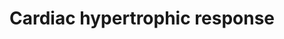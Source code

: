 ---
annotations:
- id: CL:0000746
  parent: native cell
  type: Cell Type Ontology
  value: cardiac muscle cell
- id: PW:0000296
  parent: disease pathway
  type: Pathway Ontology
  value: hypertrophic cardiomyopathy pathway
- id: DOID:11984
  parent: cardiovascular system disease
  type: Disease Ontology
  value: hypertrophic cardiomyopathy
authors:
- Mkutmon
- Cgrove
- MaintBot
- Egonw
- AlexanderPico
- AMTan
- Khanspers
- Eweitz
citedin:
- link: PMC9015122
  title: Understanding signaling and metabolic paths using semantified and harmonized
    information about biological interactions (2022)
- link: PMC4168754
  title: 'WikiPathways App for Cytoscape: Making biological pathways amenable to network
    analysis and visualization (2014)'
communities: []
description: Integrated schematic of the more extensively characterized intracellular
  signal-transduction pathways that coordinate the cardiac hypertrophic response.
  During development and in response to physiological stimuli or pathological insults,
  the heart undergoes hypertrophic enlargement, which is characterized by an increase
  in the size of individual cardiac myocytes.  Proteins on this pathway have targeted
  assays available via the [CPTAC Assay Portal](https://assays.cancer.gov/available_assays?wp_id=WP2795).
last-edited: 2025-03-08
ndex: 7e219578-8b65-11eb-9e72-0ac135e8bacf
organisms:
- Homo sapiens
redirect_from:
- /index.php/Pathway:WP2795
- /instance/WP2795
- /instance/WP2795_r137746
revision: r137746
schema-jsonld:
- '@context': https://schema.org/
  '@id': https://wikipathways.github.io/pathways/WP2795.html
  '@type': Dataset
  creator:
    '@type': Organization
    name: WikiPathways
  description: Integrated schematic of the more extensively characterized intracellular
    signal-transduction pathways that coordinate the cardiac hypertrophic response.
    During development and in response to physiological stimuli or pathological insults,
    the heart undergoes hypertrophic enlargement, which is characterized by an increase
    in the size of individual cardiac myocytes.  Proteins on this pathway have targeted
    assays available via the [CPTAC Assay Portal](https://assays.cancer.gov/available_assays?wp_id=WP2795).
  keywords:
  - AKT1
  - AKT2
  - ANP
  - Ang-II
  - CDK 7
  - CDK 9
  - Ca2+
  - CaMK
  - Calcineurin
  - Calmodulin
  - Catecholamines
  - DAG
  - EGF
  - ERK1
  - ERK2
  - ERK5
  - FGF
  - FGFR
  - GC-A
  - GSK3-beta
  - HDAC 4
  - HDAC 5
  - HDAC 7
  - HDAC 9
  - I-kappa-B
  - IGF-I
  - IKK-alpha
  - IKK-beta
  - IKK-gamma
  - Ins(1,4,5)P3
  - JNK
  - MAPKKK
  - MAPKKKK
  - MEF2
  - MEK1
  - MEK2
  - MEK3
  - MEK4
  - MEK5
  - MEK6
  - MEK7
  - NF-kappa-B
  - NFAT
  - NIK
  - Neuregulin
  - PDK1
  - PKC
  - PKD
  - PKG-I
  - PLA2
  - RAC1
  - RAF1
  - TAK1
  - TGF-beta
  - 'TGFR/Activin '
  - TNF-alpha
  - TNFR
  - cGMP
  - mTOR
  - p38
  license: CC0
  name: Cardiac hypertrophic response
seo: CreativeWork
title: Cardiac hypertrophic response
wpid: WP2795
---